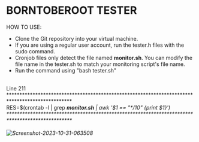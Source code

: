<h1>BORNTOBEROOT TESTER</h1>
                                                                                     
HOW TO USE:
-  Clone the Git repository into your virtual machine.
-  If you are using a regular user account, run the tester.h files with the sudo command.
-  Cronjob files only detect the file named <b>monitor.sh</b>. You can modify the file name in the tester.sh to match your monitoring script's file name.
-  Run the command using "bash tester.sh"
<br>
Line 211<br>
************************************************************************************************<br>
RES=$(crontab -l | grep <b><i>monitor.sh<i></b> | awk '$1 == "*/10" {print $1}')<br>
************************************************************************************************<br><br>

<img src="https://i.ibb.co/5cSDdF9/Screenshot-2023-10-31-063508.png" alt="Screenshot-2023-10-31-063508" border="0" />
